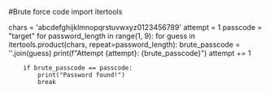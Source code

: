 #Brute force code
import itertools

chars = 'abcdefghijklmnopqrstuvwxyz0123456789'
attempt = 1
passcode = "target"
for password_length in range(1, 9):
    for guess in itertools.product(chars, repeat=password_length):
        brute_passcode = ''.join(guess)
        print(f"Attempt {attempt}: {brute_passcode}")
        attempt += 1
        
        if brute_passcode == passcode:
            print("Password found!")
            break

